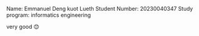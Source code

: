 
Name: Emmanuel Deng kuot Lueth
Student Number: 20230040347
Study program: informatics engineering 

very good 😊


